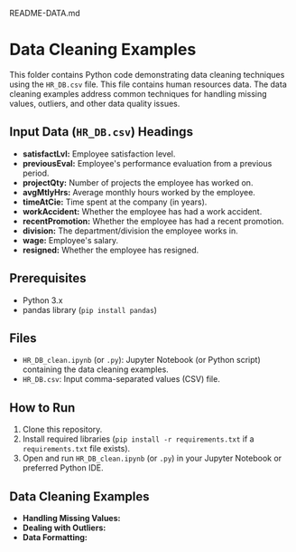 README-DATA.md
# Data Cleaning Examples 

This folder contains Python code demonstrating data cleaning techniques using the `HR_DB.csv` file. This file contains human resources data. The data cleaning examples address common techniques for handling missing values, outliers, and other data quality issues.

## Input Data (`HR_DB.csv`) Headings

* **satisfactLvl:** Employee satisfaction level.
* **previousEval:** Employee's performance evaluation from a previous period.
* **projectQty:**  Number of projects the employee has worked on.
* **avgMtlyHrs:**  Average monthly hours worked by the employee.
* **timeAtCie:** Time spent at the company (in years).
* **workAccident:** Whether the employee has had a work accident.
* **recentPromotion:** Whether the employee has had a recent promotion.
* **division:**  The department/division the employee works in.
* **wage:** Employee's salary.
* **resigned:** Whether the employee has resigned.

## Prerequisites

* Python 3.x
* pandas library (`pip install pandas`)

## Files

* `HR_DB_clean.ipynb` (or `.py`): Jupyter Notebook (or Python script) containing the data cleaning examples.
* `HR_DB.csv`: Input comma-separated values (CSV) file.

## How to Run

1. Clone this repository.
2. Install required libraries (`pip install -r requirements.txt` if a `requirements.txt` file exists).
3. Open and run `HR_DB_clean.ipynb` (or `.py`) in your Jupyter Notebook or preferred Python IDE.

## Data Cleaning Examples 

* **Handling Missing Values:**
* **Dealing with Outliers:**
* **Data Formatting:**



